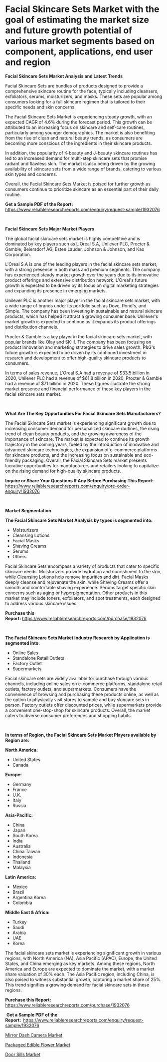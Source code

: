 <p><h1>Facial Skincare Sets Market with the goal of estimating the market size and future growth potential of various market segments based on component, applications, end user and region</h1></p><p><strong>Facial Skincare Sets Market Analysis and Latest Trends</strong></p>
<p><p>Facial Skincare Sets are bundles of products designed to provide a comprehensive skincare routine for the face, typically including cleansers, exfoliators, serums, moisturizers, and masks. These sets are popular among consumers looking for a full skincare regimen that is tailored to their specific needs and skin concerns.</p><p>The Facial Skincare Sets Market is experiencing steady growth, with an expected CAGR of 4.6% during the forecast period. This growth can be attributed to an increasing focus on skincare and self-care routines, particularly among younger demographics. The market is also benefiting from the rise of clean and natural beauty trends, as consumers are becoming more conscious of the ingredients in their skincare products.</p><p>In addition, the popularity of K-beauty and J-beauty skincare routines has led to an increased demand for multi-step skincare sets that promise radiant and flawless skin. The market is also being driven by the growing availability of skincare sets from a wide range of brands, catering to various skin types and concerns.</p><p>Overall, the Facial Skincare Sets Market is poised for further growth as consumers continue to prioritize skincare as an essential part of their daily routine.</p></p>
<p><strong>Get a Sample PDF of the Report:&nbsp;</strong> <a href="https://www.reliableresearchreports.com/enquiry/request-sample/1932076">https://www.reliableresearchreports.com/enquiry/request-sample/1932076</a></p>
<p>&nbsp;</p>
<p><strong>Facial Skincare Sets Major Market Players</strong></p>
<p><p>The global facial skincare sets market is highly competitive and is dominated by key players such as L'Oreal S.A, Unilever PLC, Procter & Gamble, Beiersdorf AG, Estee Lauder, Johnson & Johnson, and Kao Corporation.</p><p>L'Oreal S.A is one of the leading players in the facial skincare sets market, with a strong presence in both mass and premium segments. The company has experienced steady market growth over the years due to its innovative product offerings and extensive distribution network. L'Oreal's future growth is expected to be driven by its focus on digital marketing strategies and expanding its presence in emerging markets.</p><p>Unilever PLC is another major player in the facial skincare sets market, with a wide range of brands under its portfolio such as Dove, Pond's, and Simple. The company has been investing in sustainable and natural skincare products, which has helped it attract a growing consumer base. Unilever's market growth is expected to continue as it expands its product offerings and distribution channels.</p><p>Procter & Gamble is a key player in the facial skincare sets market, with popular brands like Olay and SK-II. The company has been focusing on product innovation and marketing strategies to drive sales growth. P&G's future growth is expected to be driven by its continued investment in research and development to offer high-quality skincare products to consumers.</p><p>In terms of sales revenue, L'Oreal S.A had a revenue of $33.5 billion in 2020, Unilever PLC had a revenue of $61.8 billion in 2020, Procter & Gamble had a revenue of $71 billion in 2020. These figures illustrate the strong market presence and financial performance of these key players in the facial skincare sets market.</p></p>
<p>&nbsp;</p>
<p><strong>What Are The Key Opportunities For Facial Skincare Sets Manufacturers?</strong></p>
<p><p>The Facial Skincare Sets market is experiencing significant growth due to increasing consumer demand for personalized skincare routines, the rising trend of clean beauty products, and the growing awareness of the importance of skincare. The market is expected to continue its growth trajectory in the coming years, fueled by the introduction of innovative and advanced skincare technologies, the expansion of e-commerce platforms for skincare products, and the increasing focus on sustainable and eco-friendly packaging. Overall, the Facial Skincare Sets market presents lucrative opportunities for manufacturers and retailers looking to capitalize on the rising demand for high-quality skincare products.</p></p>
<p><strong>Inquire or Share Your Questions If Any Before Purchasing This Report:</strong> <a href="https://www.reliableresearchreports.com/enquiry/pre-order-enquiry/1932076">https://www.reliableresearchreports.com/enquiry/pre-order-enquiry/1932076</a></p>
<p>&nbsp;</p>
<p><strong>Market Segmentation</strong></p>
<p><strong>The Facial Skincare Sets Market Analysis by types is segmented into:</strong></p>
<p><ul><li>Moisturizers</li><li>Cleansing Lotions</li><li>Facial Masks</li><li>Shaving Creams</li><li>Serums</li><li>Others</li></ul></p>
<p><p>Facial Skincare Sets encompass a variety of products that cater to specific skincare needs. Moisturizers provide hydration and nourishment to the skin, while Cleansing Lotions help remove impurities and dirt. Facial Masks deeply cleanse and rejuvenate the skin, while Shaving Creams offer a smooth and comfortable shaving experience. Serums target specific skin concerns such as aging or hyperpigmentation. Other products in this market may include toners, exfoliators, and spot treatments, each designed to address various skincare issues.</p></p>
<p><strong>Purchase this Report:&nbsp;</strong><a href="https://www.reliableresearchreports.com/purchase/1932076">https://www.reliableresearchreports.com/purchase/1932076</a></p>
<p>&nbsp;</p>
<p><strong>The Facial Skincare Sets Market Industry Research by Application is segmented into:</strong></p>
<p><ul><li>Online Sales</li><li>Standalone Retail Outlets</li><li>Factory Outlet</li><li>Supermarkets</li></ul></p>
<p><p>Facial skincare sets are widely available for purchase through various channels, including online sales on e-commerce platforms, standalone retail outlets, factory outlets, and supermarkets. Consumers have the convenience of browsing and purchasing these products online, as well as the option to physically visit stores to sample and buy skincare sets in person. Factory outlets offer discounted prices, while supermarkets provide a convenient one-stop-shop for skincare products. Overall, the market caters to diverse consumer preferences and shopping habits.</p></p>
<p>&nbsp;</p>
<p><strong>In terms of Region, the Facial Skincare Sets Market Players available by Region are:</strong></p>
<p>
    <p> <strong> North America: </strong>
        <ul>
            <li>United States</li>
            <li>Canada</li>
        </ul>
        </p> 
    <p> <strong> Europe: </strong>
        <ul>
            <li>Germany</li>
            <li>France</li>
            <li>U.K.</li>
            <li>Italy</li>
            <li>Russia</li>
        </ul>
        </p> 
    <p> <strong> Asia-Pacific: </strong>
        <ul>
            <li>China</li>
            <li>Japan</li>
            <li>South Korea</li>
            <li>India</li>
            <li>Australia</li>
            <li>China Taiwan</li>
            <li>Indonesia</li>
            <li>Thailand</li>
            <li>Malaysia</li>
        </ul>
        </p> 
    <p> <strong> Latin America: </strong>
        <ul>
            <li>Mexico</li>
            <li>Brazil</li>
            <li>Argentina Korea</li>
            <li>Colombia</li>
        </ul>
        </p> 
    <p> <strong> Middle East & Africa: </strong>
        <ul>
            <li>Turkey</li>
            <li>Saudi</li>
            <li>Arabia</li>
            <li>UAE</li>
            <li>Korea</li>
        </ul>
    </p>
    </p>
<p><p>The facial skincare sets market is experiencing significant growth in various regions, with North America (NA), Asia Pacific (APAC), Europe, the United States, and China emerging as key markets. Among these regions, North America and Europe are expected to dominate the market, with a market share valuation of 30% each. The Asia Pacific region, including China, is also poised to witness substantial growth, capturing a market share of 25%. This trend signifies a growing demand for facial skincare sets in these regions.</p></p>
<p><strong>Purchase this Report: </strong><a href="https://www.reliableresearchreports.com/purchase/1932076">https://www.reliableresearchreports.com/purchase/1932076</a></p>
<p>&nbsp;<strong>Get a Sample PDF of the Report:&nbsp;&nbsp;</strong><a href="https://www.reliableresearchreports.com/enquiry/request-sample/1932076">https://www.reliableresearchreports.com/enquiry/request-sample/1932076</a></p>
<p><strong></strong></p>
<p><p><a href="https://sudsy-motorcycle-bbc.notion.site/Mirror-Dash-Camera-Market-Research-Report-Unlocks-Analysis-on-the-Market-Financial-Status-Market-Si-c2622f6db4a542669bec67992d406343">Mirror Dash Camera Market</a></p><p><a href="https://github.com/edytherolanlouisejk1miz0wig/Market-Research-Report-List-1/blob/main/packaged-edible-flower-market.md">Packaged Edible Flower Market</a></p><p><a href="https://military-diascia-e68.notion.site/Door-Sills-Market-Challenges-Opportunities-and-Growth-Drivers-and-Major-Market-Players-forecasted-78b37464d4414b769372be13b664a75b">Door Sills Market</a></p></p>